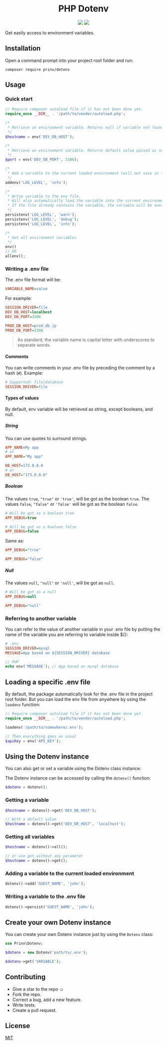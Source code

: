 <div align="center">
<h1>PHP Dotenv</h1>

<a href="https://travis-ci.com/prinx/dotenv"><img src="https://travis-ci.com/prinx/dotenv.svg?branch=main"></a>
<a href="https://travis-ci.com/prinx/dotenv"><img src="https://img.shields.io/badge/License-MIT-yellow.svg"></a>
</div>

Get easily access to environment variables.

## Installation

Open a command prompt into your project root folder and run:

```console
composer require prinx/dotenv
```

## Usage

### Quick start

```php
// Require composer autoload file if it has not been done yet.
require_once __DIR__ . '/path/to/vendor/autoload.php';

/*
 * Retrieve an environment variable. Returns null if variable not found.
 */
$hostname = env('DEV_DB_HOST');

/*
 * Retrieve an environment variable. Returns default value passed as second argument if variable not found
 */
$port = env('DEV_DB_PORT', 3306);

/*
 * Add a variable to the current loaded environment (will not save in the .env file)
 */
addenv('LOG_LEVEL', 'info');

/*
 * Wrtie variable to the env file. 
 * Will also automatically load the variable into the current environment.
 * If the file already contains the variable, the variable will be overwritten.
 */
persistenv('LOG_LEVEL', 'warn');
persistenv('LOG_LEVEL', 'debug');
persistenv('LOG_LEVEL', 'info');

/*
 * Get all environment variables
 */
env()
// OR
allenv();
```

### Writing a .env file

The .env file format will be:

```ini
VARIABLE_NAME=value
```

For example:

```ini
SESSION_DRIVER=file
DEV_DB_HOST=localhost
DEV_DB_PORT=3306

PROD_DB_HOST=prod_db_ip
PROD_DB_PORT=3308 
```

> As standard, the variable name is capital letter with underscores to separate words.

#### Comments

You can write comments in your .env file by preceding the comment by a hash (`#`).
Example:

```ini
# Supported: file|database
SESSION_DRIVER=file
```

#### Types of values

By default, env variable will be retrieved as string, except booleans, and null.

##### String

You can use quotes to surround strings.

```ini
APP_NAME=My app
# or
APP_NAME="My app"

DB_HOST=173.0.0.0
# or
DB_HOST="173.0.0.0"
```

##### Boolean

The values `true`, `"true"` or `'true'`, will be got as the boolean `true`.
The values `false`, `"false"` or `'false'` will be got as the boolean `false`.

```ini
# Will be got as a boolean true
APP_DEBUG=true

# Will be got as a boolean false
APP_DEBUG=false
```

Same as:

```ini
APP_DEBUG="true"

APP_DEBUG="false"
```

##### Null

The values `null`, `"null"` or `'null'`, will be got as `null`.

```ini
# Will be got as a null
APP_DEBUG=null

APP_DEBUG="null"
```

### Referring to another variable

You can refer to the value of another variable in your .env file by putting the name of the variable you are referring to variable inside ${}:

```ini
# .env
SESSION_DRIVER=mysql
MESSAGE=App based on ${SESSION_DRIVER} database
```

```php
// PHP
echo env('MESSAGE'); // App based on mysql database
```

## Loading a specific .env file

By default, the package automatically look for the .env file in the project root folder. But you can load the env file from anywhere by using the `loadenv` function:

```php
// Require composer autoload file if it has not been done yet.
require_once __DIR__ . '/path/to/vendor/autoload.php';

loadenv('/path/to/somewhere/.env');

// Then everything goes as usual
$apiKey = env('API_KEY');
```

## Using the Dotenv instance

You can also get or set a variable using the Dotenv class instance:

The Dotenv instance can be accessed by calling the `dotenv()` function:

```php
$dotenv = dotenv();
```

### Getting a variable

```php
$hostname = dotenv()->get('DEV_DB_HOST');

// With a default value
$hostname = dotenv()->get('DEV_DB_HOST', 'localhost');
```

### Getting all variables

```php
$hostname = dotenv()->all();

// or use get without any parameter
$hostname = dotenv()->get();
```

### Adding a variable to the current loaded environment

```php
dotenv()->add('GUEST_NAME', 'john');
```

### Writing a variable to the .env file

```php
dotenv()->persist('GUEST_NAME', 'john');
```

## Create your own Dotenv instance

You can create your own Dotenv instance just by using the `Dotenv` class:

```php
use Prinx\Dotenv;

$dotenv = new Dotenv('path/to/.env');

$dotenv->get('VARIABLE');
```

## Contributing

- Give a star to the repo :relaxed:
- Fork the repo.
- Correct a bug, add a new feature.
- Write tests.
- Create a pull request.

## License

[MIT](LICENSE)
